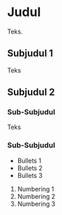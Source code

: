 # Judul
Teks.

## Subjudul 1
Teks

## Subjudul 2

### Sub-Subjudul
Teks

### Sub-Subjudul

- Bullets 1
- Bullets 2
- Bullets 3

1. Numbering 1
2. Numbering 2
3. Numbering 3
